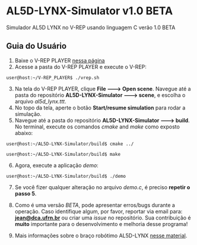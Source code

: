 # AL5D-LYNX-Simulator v1.0 BETA
Simulador AL5D LYNX no V-REP usando linguagem C verão 1.0 BETA

## Guia do Usuário

1. Baixe o V-REP PLAYER [nessa página](http://www.coppeliarobotics.com/downloads.html) 
2. Acesse a pasta do V-REP PLAYER e execute o V-REP:
```
user@host:~/V-REP_PLAYER$ ./vrep.sh
```
3. Na tela do V-REP PLAYER, clique **File ---> Open scene**. Navegue até a pasta do repositório **AL5D-LYNX-Simulator ---> scene**, e escolha o arquivo *al5d_lynx.ttt*.
4. No topo da tela, aperte o botão **Start/resume simulation** para rodar a simulação.
5. Navegue até a pasta do repositório **AL5D-LYNX-Simulator ---> build**. No terminal, execute os comandos *cmake* and *make* como exposto abaixo:
```
user@host:~/AL5D-LYNX-Simulator/build$ cmake ../

user@host:~/AL5D-LYNX-Simulator/build$ make

```
6. Agora, execute a aplicação *demo*:

```
user@host:~/AL5D-LYNX-Simulator/build$ ./demo

```
7. Se você fizer qualquer alteração no arquivo *demo.c*, é preciso **repetir o passo 5**.

8. Como é uma versão *BETA*, pode apresentar erros/bugs durante a operação. Caso identifique algum, por favor, reportar via email para: **jean@dca.ufrn.br** ou criar uma *issue* no repositório. Sua contribuição é **muito** importante para o desenvolvimento e melhoria desse programa!

9. Mais informações sobre o braço robótimo AL5D-LYNX [nesse material](https://www.dca.ufrn.br/~jean/apostila_al5dv2.pdf).


